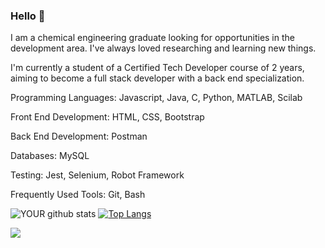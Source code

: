 ### Hello 👋
I am a chemical engineering graduate looking for opportunities in the development area. I've always loved researching and learning new things. 

I'm currently a student of a Certified Tech Developer course of 2 years, aiming to become a full stack developer with a back end specialization.

Programming Languages: Javascript, Java, C, Python, MATLAB, Scilab

Front End Development: HTML, CSS, Bootstrap

Back End Development: Postman

Databases: MySQL

Testing: Jest, Selenium, Robot Framework

Frequently Used Tools: Git, Bash

![YOUR github stats](https://github-readme-stats.vercel.app/api?username=smlorac&theme=synthwave)
[![Top Langs](https://github-readme-stats.vercel.app/api/top-langs/?username=smlorac&theme=synthwave)](https://github.com/anuraghazra/github-readme-stats)


[<img src="https://img.shields.io/badge/linkedin-%230077B5.svg?&style=for-the-badge&logo=linkedin&logoColor=white" />](https://www.linkedin.com/in/caroline-machado-da-silva/)

